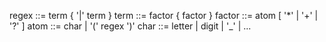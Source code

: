 regex       ::= term { '|' term }
term        ::= factor { factor }
factor      ::= atom [ '*' | '+' | '?' ]
atom        ::= char | '(' regex ')'
char        ::= letter | digit | '_' | ...